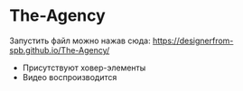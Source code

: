 # The-Agency
Запустить файл можно нажав сюда: https://designerfrom-spb.github.io/The-Agency/
* Присутствуют ховер-элементы
* Видео воспроизводится
